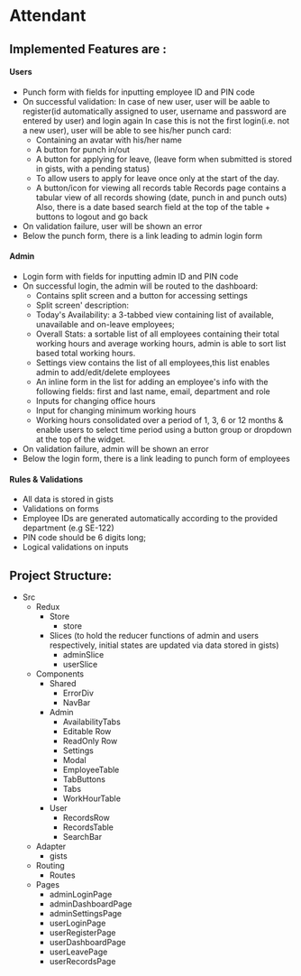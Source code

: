 # Attendant

## Implemented Features are :

 #### Users
   - Punch form with fields for inputting employee ID and PIN code
   - On successful validation:
      In case of new user, user will be aable to register(id automatically assigned to user, username and password are entered by user) and login again
      In case this is not the first login(i.e. not a new user), user will be able to see his/her punch card:
        - Containing an avatar with his/her name
        - A button for punch in/out
        - A button for applying for leave, (leave form when submitted is stored in gists, with a pending status)
        - To allow users to apply for leave once only at the start of the day.
        - A button/icon for viewing all records table 
        Records page contains a tabular view of all records showing (date, punch in and punch outs) Also, there is a date based search field at the top of the table + buttons to logout and go back
   - On validation failure, user will be shown an error
   - Below the punch form, there is a link leading to admin login form

 #### Admin
   - Login form with fields for inputting admin ID and PIN code
   - On successful login, the admin will be routed to the dashboard:
      - Contains split screen and a button for accessing settings
      - Split screen' description:
      - Today's Availability: a 3-tabbed view containing list of available, unavailable and on-leave employees;
      - Overall Stats: a sortable list of all employees containing their total working hours and average working hours, admin is  able to sort list based  total working hours. 
      - Settings view contains the list of all employees,this list enables admin to add/edit/delete employees
      - An inline form in the list for adding an employee's info with the following fields: first and last name, email, department and role
      - Inputs for changing office hours
      - Input for changing minimum working hours
      - Working hours consolidated over a period of 1, 3, 6 or 12 months & enable users to select time period using a button group or dropdown at the top of the widget.
   - On validation failure, admin will be shown an error
   - Below the login form, there is a link leading to punch form of employees
#### Rules & Validations
- All data is stored in gists
- Validations on forms 
- Employee IDs are generated automatically according to the provided department (e.g SE-122)
- PIN code should be 6 digits long; 
- Logical validations on inputs
## Project Structure:
- Src
    - Redux
         - Store
            - store
         - Slices (to hold the reducer functions of admin and users respectively, initial states are updated via data stored in gists)
            - adminSlice
            - userSlice
    - Components
         - Shared
              - ErrorDiv
              - NavBar
         - Admin
              - AvailabilityTabs
              - Editable Row
              - ReadOnly Row
              - Settings
              - Modal
              - EmployeeTable
              - TabButtons
              - Tabs
              - WorkHourTable
         - User
             - RecordsRow
             - RecordsTable
             - SearchBar
    - Adapter
         - gists
    - Routing
         - Routes
    - Pages
         - adminLoginPage
         - adminDashboardPage
         - adminSettingsPage
         - userLoginPage
         - userRegisterPage
         - userDashboardPage
         - userLeavePage
         - userRecordsPage 

  
  

      
   
    
